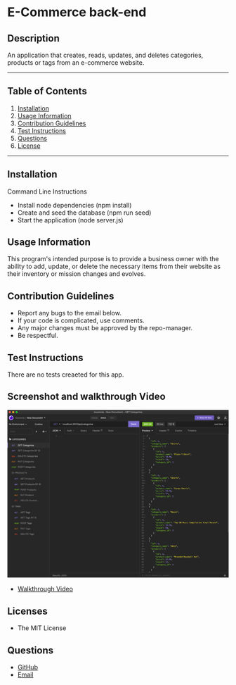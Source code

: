 # E-Commerce back-end

## Description

An application that creates, reads, updates, and deletes categories, products or tags from an e-commerce website.

------------------------------

## Table of Contents

1. [Installation](#installation)
2. [Usage Information](#usage)
3. [Contribution Guidelines](#contribution)
4. [Test Instructions](#test)
5. [Questions](#questions)
6. [License](#license)

------------------------------

## Installation <a name="installation"></a>

Command Line Instructions

* Install node dependencies (npm install)
* Create and seed the database (npm run seed)
* Start the application (node server.js)

## Usage Information <a name="usage"></a>

This program's intended purpose is to provide a business owner with the ability to add, update, or delete the necessary items from their website as their inventory or mission changes and evolves.

## Contribution Guidelines <a name="contribution"></a>

* Report any bugs to the email below.
* If your code is complicated, use comments.
* Any major changes must be approved by the repo-manager.
* Be respectful.

## Test Instructions <a name="test"></a>

There are no tests creaeted for this app.

## Screenshot and walkthrough Video

![Screenshot of note-taker app](./assets/e-commerce.png)

* [Walkthrough Video](https://drive.google.com/file/d/1kZqnS4I3eXeUpGkN6K_HKAtJTjrKQBjC/view)

## Licenses <a name="license"></a>

* The MIT License

## Questions <a name="questions"></a>

* [GitHub](github.com/3roses)<br>
* [Email](mailto:cleslie25@gmail.com)
